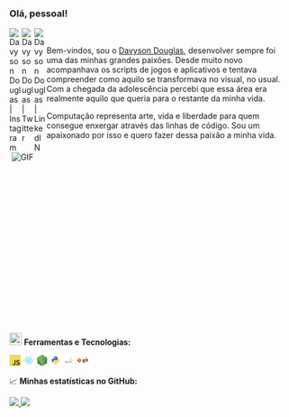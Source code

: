 ### Olá, pessoal!
<a href="https://www.instagram.com/davyson.d/">
  <img align="left" alt="Davyson Douglas | Instagram" width="22px" src="https://raw.githubusercontent.com/hussainweb/hussainweb/main/icons/instagram.png" />
  
<a href="https://twitter.com/davysondg">
  <img align="left" alt="Davyson Douglas | Twitter" width="22px" src="https://raw.githubusercontent.com/peterthehan/peterthehan/master/assets/twitter.svg" />
</a>
<a href="https://www.linkedin.com/in/davyson-douglas-b4bb741b7/">
  <img align="left" alt="Davyson Douglas | LinkedIN" width="22px" src="https://raw.githubusercontent.com/peterthehan/peterthehan/master/assets/linkedin.svg" />
</a>
  
<img align="right" alt="GIF" src="https://github.com/abhisheknaiidu/abhisheknaiidu/blob/master/code.gif?raw=true" width="500" height="320" />
  
  
<br />

Bem-vindos, sou o [Davyson Douglas](https://sites.google.com/view/davysondouglas/), desenvolver sempre foi uma das minhas grandes paixões. Desde muito novo acompanhava os scripts de jogos e aplicativos e tentava compreender como aquilo se transformava no visual, no usual. Com a chegada da adolescência percebi que essa área era realmente aquilo que queria para o restante da minha vida.

Computação representa arte, vida e liberdade para quem consegue enxergar através das linhas de código. Sou um apaixonado por isso e quero fazer dessa paixão a minha vida.

<img src="https://cdn.jsdelivr.net/gh/devicons/devicon/icons/git/git-original.svg" width="22" height="22"/> **Ferramentas e Tecnologias:**

<code><img height="20" src="https://raw.githubusercontent.com/github/explore/80688e429a7d4ef2fca1e82350fe8e3517d3494d/topics/javascript/javascript.png"></code>
<code><img height="20" src="https://raw.githubusercontent.com/github/explore/80688e429a7d4ef2fca1e82350fe8e3517d3494d/topics/react/react.png"></code>
<code><img height="20" src="https://raw.githubusercontent.com/github/explore/80688e429a7d4ef2fca1e82350fe8e3517d3494d/topics/nodejs/nodejs.png"></code>
<code><img height="20" src="https://raw.githubusercontent.com/github/explore/80688e429a7d4ef2fca1e82350fe8e3517d3494d/topics/python/python.png"></code>
<code><img height="20" src="https://raw.githubusercontent.com/github/explore/80688e429a7d4ef2fca1e82350fe8e3517d3494d/topics/mysql/mysql.png"></code>
<code><img height="20" src="https://raw.githubusercontent.com/github/explore/80688e429a7d4ef2fca1e82350fe8e3517d3494d/topics/git/git.png"></code>

📈 **Minhas estatísticas no GitHub:**

<div>
<a href="https://github.com/davysond">
<img height="180em" src="https://github-readme-stats.vercel.app/api/top-langs/?username=davysond&layout=compact&langs_count=7&theme=dracula"/>
<img height="180em" src="https://github-readme-stats.vercel.app/api?username=davysond&show_icons=true&theme=dracula&include_all_commits=true&count_private=true"/>
</div>

